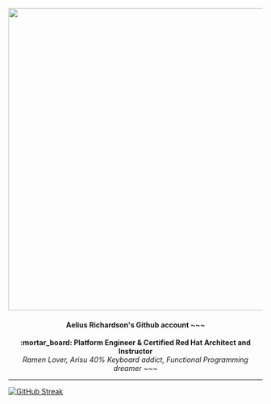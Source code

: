 <p align="center">
  <img src="https://media.giphy.com/media/ckr4W2ppxPBeIF8dx4/giphy.gif" width="600px"/>
  <h4 align="center">Aelius Richardson's Github account ~~~ </h4>
</p>

<p align="center">
  <b> :mortar_board: Platform Engineer & Certified Red Hat Architect and Instructor</b>
  <br/>
  <i>Ramen Lover, Arisu 40% Keyboard addict, Functional Programming dreamer ~~~</i>
</p>


---
[![GitHub Streak](https://streak-stats.demolab.com/?user=aeliusrs)](https://git.io/streak-stats)
